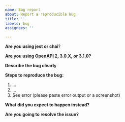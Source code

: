 ```yaml
---
name: Bug report
about: Report a reproducible bug
title: ''
labels: bug
assignees: ''

---
```


**Are you using jest or chai**?


**Are you using OpenAPI 2, 3.0.X, or 3.1.0?**


**Describe the bug clearly**


**Steps to reproduce the bug:**
1. ...
2. ...
3. See error (please paste error output or a screenshot)

<!--- Ideally, recreate the bug on a branch using our template for jest ((https://github.com/openapi-library/OpenAPIValidators/blob/master/packages/jest-openapi/__test__/bugRecreationTemplate.test.ts)) or chai (https://github.com/openapi-library/OpenAPIValidators/blob/master/packages/chai-openapi-response-validator/test/bugRecreationTemplate.test.ts) -->

**What did you expect to happen instead?**


**Are you going to resolve the issue?**
